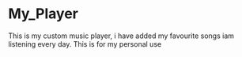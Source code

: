 # My_Player
This is my custom music player, i have added my favourite songs iam listening every day. This is for my personal use 
